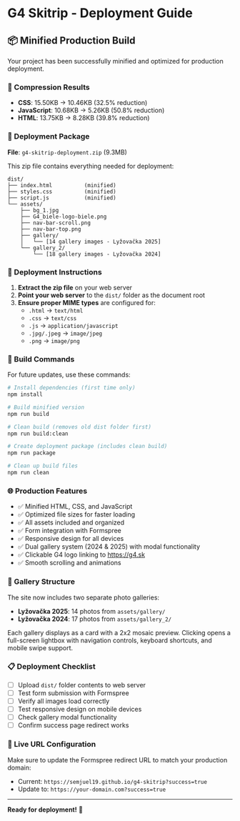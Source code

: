 # G4 Skitrip - Deployment Guide

## 📦 Minified Production Build

Your project has been successfully minified and optimized for production deployment.

### 🎯 Compression Results

- **CSS**: 15.50KB → 10.46KB (32.5% reduction)
- **JavaScript**: 10.68KB → 5.26KB (50.8% reduction)  
- **HTML**: 13.75KB → 8.28KB (39.8% reduction)

### 📁 Deployment Package

**File**: `g4-skitrip-deployment.zip` (9.3MB)

This zip file contains everything needed for deployment:

```
dist/
├── index.html          (minified)
├── styles.css          (minified)
├── script.js           (minified)
└── assets/
    ├── bg_1.jpg
    ├── G4_biele-logo-biele.png
    ├── nav-bar-scroll.png
    ├── nav-bar-top.png
    ├── gallery/
    │   └── [14 gallery images - Lyžovačka 2025]
    └── gallery_2/
        └── [18 gallery images - Lyžovačka 2024]
```

### 🚀 Deployment Instructions

1. **Extract the zip file** on your web server
2. **Point your web server** to the `dist/` folder as the document root
3. **Ensure proper MIME types** are configured for:
   - `.html` → `text/html`
   - `.css` → `text/css`
   - `.js` → `application/javascript`
   - `.jpg/.jpeg` → `image/jpeg`
   - `.png` → `image/png`

### 🔧 Build Commands

For future updates, use these commands:

```bash
# Install dependencies (first time only)
npm install

# Build minified version
npm run build

# Clean build (removes old dist folder first)
npm run build:clean

# Create deployment package (includes clean build)
npm run package

# Clean up build files
npm run clean
```

### 🌐 Production Features

- ✅ Minified HTML, CSS, and JavaScript
- ✅ Optimized file sizes for faster loading
- ✅ All assets included and organized
- ✅ Form integration with Formspree
- ✅ Responsive design for all devices
- ✅ Dual gallery system (2024 & 2025) with modal functionality
- ✅ Clickable G4 logo linking to https://g4.sk
- ✅ Smooth scrolling and animations

### 📸 Gallery Structure

The site now includes two separate photo galleries:

- **Lyžovačka 2025**: 14 photos from `assets/gallery/`
- **Lyžovačka 2024**: 17 photos from `assets/gallery_2/`

Each gallery displays as a card with a 2x2 mosaic preview. Clicking opens a full-screen lightbox with navigation controls, keyboard shortcuts, and mobile swipe support.

### 📋 Deployment Checklist

- [ ] Upload `dist/` folder contents to web server
- [ ] Test form submission with Formspree
- [ ] Verify all images load correctly
- [ ] Test responsive design on mobile devices
- [ ] Check gallery modal functionality
- [ ] Confirm success page redirect works

### 🔗 Live URL Configuration

Make sure to update the Formspree redirect URL to match your production domain:
- Current: `https://semjuel19.github.io/g4-skitrip?success=true`
- Update to: `https://your-domain.com?success=true`

---

**Ready for deployment!** 🎉